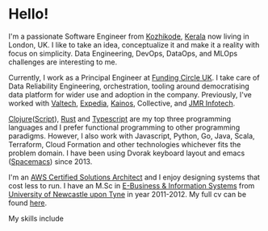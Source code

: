 # Hello!

I'm a passionate Software Engineer from
[Kozhikode](https://en.wikipedia.org/wiki/Kozhikode),
[Kerala](https://en.wikipedia.org/wiki/Kerala) now living in London, UK. I like
to take an idea, conceptualize it and make it a reality with focus on
simplicity. Data Engineering, DevOps, DataOps, and MLOps challenges are
interesting to me.

Currently, I work as a Principal Engineer at [Funding Circle
UK](https://fundingcircle.com/uk/). I take care of Data Reliability Engineering,
orchestration, tooling around democratising data platform for wider use and
adoption in the company. Previously, I've worked with
[Valtech](https://www.valtech.com/en-gb/),
[Expedia](https://www.expedia.co.uk/), [Kainos](https://www.kainos.com/),
Collective, and [JMR Infotech](https://jmrinfotech.com/).

[Clojure](https://clojure.org)([Script](https://clojurescript.org)),
[Rust](https://www.rust-lang.org/) and
[Typescript](https://www.typescriptlang.org/) are my top three programming
languages and I prefer functional programming to other programming paradigms.
However, I also work with Javascript, Python, Go, Java, Scala, Terraform, Cloud
Formation and other technologies whichever fits the problem domain. I have been
using Dvorak keyboard layout and emacs ([Spacemacs](http://spacemacs.org/))
since 2013.

I'm an [AWS Certified Solutions
Architect](https://aws.amazon.com/certification/certified-solutions-architect-associate/)
and I enjoy designing systems that cost less to run. I have an M.Sc in
[E-Business & Information
Systems](https://www.ncl.ac.uk/postgraduate/courses/degrees/e-business-information-systems-msc/)
from [University of Newcastle upon Tyne](https://www.ncl.ac.uk/) in year
2011-2012. My full cv can be found [here](/cv/).

My skills include <TypeEffect/>

<Certifications/>
